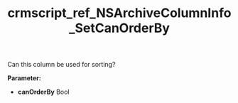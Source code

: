 ﻿---
title: crmscript_ref_NSArchiveColumnInfo_SetCanOrderBy
description: NSArchiveColumnInfo.SetCanOrderBy(Bool canOrderBy)
intellisense: NSArchiveColumnInfo.SetCanOrderBy
keywords: NSArchiveColumnInfo, GetCanOrderBy
so.topic: reference
---

Can this column be used for sorting?

**Parameter:** 
 - **canOrderBy** Bool

